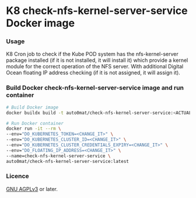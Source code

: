 # K8 check-nfs-kernel-server-service Docker image

### Usage
K8 Cron job to check if the Kube POD system has the nfs-kernel-server
package installed (if it is not installed, it will install it) which
provide a kernel module for the correct operation of the NFS server.
With additional Digital Ocean floating IP address checking (if it is
not assigned, it will assign it).

### Build Docker check-nfs-kernel-server-service image and run container

```bash
# Build Docker image
docker buildx build -t auto0mat/check-nfs-kernel-server-service:<ACTUAL_YEAR>.<SERIAL_NUMBER> .

# Run Docker container
docker run -it --rm \
--env="DO_KUBERNETES_TOKEN=<CHANGE_IT>" \
--env="DO_KUBERNETES_CLUSTER_ID=<CHANGE_IT>" \
--env="DO_KUBERNETES_CLUSTER_CREDENTIALS_EXPIRY=<CHANGE_IT>" \
--env="DO_FLOATING_IP_ADDRESS=<CHANGE_IT>" \
--name=check-nfs-kernel-server-service \
auto0mat/check-nfs-kernel-server-service:latest
```

### Licence

[GNU AGPLv3](https://www.gnu.org/licenses/agpl-3.0.en.html) or later.
